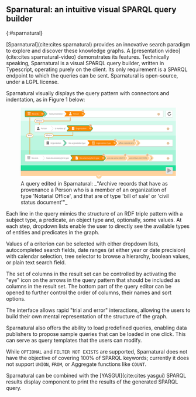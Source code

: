 ## Sparnatural: an intuitive visual SPARQL query builder
{:#sparnatural}

[Sparnatural](cite:cites sparnatural) provides an innovative search paradigm to explore and discover these knowledge graphs. A [presentation video](cite:cites sparnatural-video) demonstrates its features. Technically speaking, Sparnatural is a visual SPARQL query builder, written in Typescript, operating purely on the client. Its only requirement is a SPARQL endpoint to which the queries can be sent. Sparnatural is open-source, under a LGPL license.

Sparnatural visually displays the query pattern with connectors and indentation, as in Figure 1 below:

<figure id="sparnatural-query">
<img src="img/example-query.png" alt="A Sparnatural example query">
<figcaption markdown="block">
A query edited in Sparnatural: _"Archive records that have as provenance a Person who is a member of an organization of type 'Notarial Office', and that are of type 'bill of sale' or 'civil status document'"_
</figcaption>
</figure>

Each line in the query mimics the structure of an RDF triple pattern with a subject type, a predicate, an object type and, optionally, some values. At each step, dropdown lists enable the user to directly see the available types of entities and predicates in the graph.

Values of a criterion can be selected with either dropdown lists, autocompleted search fields, date ranges (at either year or date precision) with calendar selection, tree selector to browse a hierarchy, boolean values, or plain text search field.

The set of columns in the result set can be controlled by activating the "eye" icon on the arrows in the query pattern that should be included as columns in the result set. The bottom part of the query editor can be opened to further control the order of columns, their names and sort options.

The interface allows rapid "trial and error" interactions, allowing the users to build their own mental representation of the structure of the graph.

Sparnatural also offers the ability to load predefined queries, enabling data publishers to propose sample queries that can be loaded in one click. This can serve as query templates that the users can modify.

While `OPTIONAL` and `FILTER NOT EXISTS` are supported, Sparnatural does not have the objective of covering 100% of SPARQL keywords; currently it does not support `UNION`, `FROM`, or Aggregate functions like `COUNT`.

Sparnatural can be combined with the [YASGUI](cite:cites yasgui) SPARQL results display component to print the results of the generated SPARQL query.

